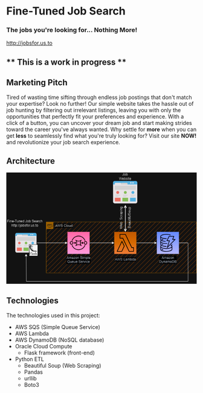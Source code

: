 # Fine-Tuned Job Search
### The jobs you're looking for... Nothing More!
http://jobsfor.us.to


## ** **This is a work in progress** **

## Marketing Pitch
Tired of wasting time sifting through endless job postings that don't match your expertise?
Look no further! Our simple website takes the hassle out of job hunting by filtering out irrelevant listings, leaving you with only the opportunities that perfectly fit your preferences and experience. 
With a click of a button, you can uncover your dream job and start making strides toward the career you've always wanted. Why settle for **__more__** when you can get **__less__** to seamlessly find what you're truly looking for? Visit our site **NOW!** and revolutionize your job search experience.

## Architecture
![Fine-Tuned Job Search diagram](https://github.com/mikewschmidt/fine-tuned-job-search/blob/master/templates/fine-tuned-job-search.drawio.png "Fine-Tuned Job Search diagram")


## Technologies
The technologies used in this project:
- AWS SQS (Simple Queue Service)
- AWS Lambda
- AWS DynamoDB (NoSQL database)
- Oracle Cloud Compute
  - Flask framework (front-end)
- Python ETL
  - Beautiful Soup (Web Scraping)
  - Pandas
  - urllib
  - Boto3
